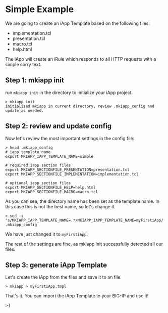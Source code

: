# Simple Example

We are going to create an iApp Template based on the following files:
- implementation.tcl
- presentation.tcl
- macro.tcl
- help.html

The iApp will create an iRule which responds to all HTTP requests with a simple sorry text.

## Step 1: mkiapp init

run `mkiapp init` in the directory to initialize your iApp project.

    > mkiapp init
    initialized mkiapp in current directory, review .mkiapp_config and update as needed.

## Step 2: review and update config

Now let's review the most important settings in the config file:

    > head .mkiapp_config
    # iapp template name
    export MKIAPP_IAPP_TEMPLATE_NAME=simple

    # required iapp section files
    export MKIAPP_SECTIONFILE_PRESENTATION=presentation.tcl
    export MKIAPP_SECTIONFILE_IMPLEMENTATION=implementation.tcl

    # optional iapp section files
    export MKIAPP_SECTIONFILE_HELP=help.html
    export MKIAPP_SECTIONFILE_MACRO=macro.tcl

As you can see, the directory name has been set as the template name.
In this case this is not the best name, so let's change it.

    > sed -i 's/MKIAPP_IAPP_TEMPLATE_NAME=.*/MKIAPP_IAPP_TEMPLATE_NAME=myFirstiApp/' .mkiapp_config

We have just changed it to `myFirstiApp`.

The rest of the settings are fine, as mkiapp init successfully detected all our files.

## Step 3: generate iApp Template

Let's create the iApp from the files and save it to an file.

    > mkiapp > myFirstiApp.tmpl

That's it. You can import the iApp Template to your BIG-IP and use it!

:-)